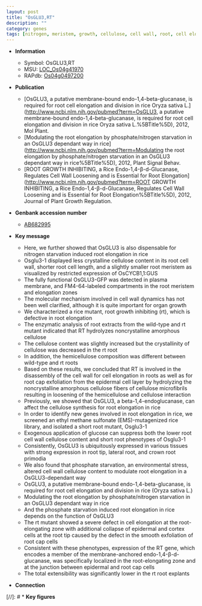 ```yaml
---
layout: post
title: "OsGLU3,RT"
description: ""
category: genes
tags: [nitrogen, meristem, growth, cellulose, cell wall, root, cell elongation, crown root, phosphate, crown, lateral root]
---
```


* **Information**  
    + Symbol: OsGLU3,RT  
    + MSU: [LOC_Os04g41970](http://rice.uga.edu/cgi-bin/ORF_infopage.cgi?orf=LOC_Os04g41970)  
    + RAPdb: [Os04g0497200](http://rapdb.dna.affrc.go.jp/viewer/gbrowse_details/irgsp1?name=Os04g0497200)  

* **Publication**  
    + [OsGLU3, a putative membrane-bound endo-1,4-beta-glucanase, is required for root cell elongation and division in rice Oryza sativa L.](http://www.ncbi.nlm.nih.gov/pubmed?term=OsGLU3, a putative membrane-bound endo-1,4-beta-glucanase, is required for root cell elongation and division in rice Oryza sativa L.%5BTitle%5D), 2012, Mol Plant.
    + [Modulating the root elongation by phosphate/nitrogen starvation in an OsGLU3 dependant way in rice](http://www.ncbi.nlm.nih.gov/pubmed?term=Modulating the root elongation by phosphate/nitrogen starvation in an OsGLU3 dependant way in rice%5BTitle%5D), 2012, Plant Signal Behav.
    + [ROOT GROWTH INHIBITING, a Rice Endo-1,4-β-d-Glucanase, Regulates Cell Wall Loosening and is Essential for Root Elongation](http://www.ncbi.nlm.nih.gov/pubmed?term=ROOT GROWTH INHIBITING, a Rice Endo-1,4-β-d-Glucanase, Regulates Cell Wall Loosening and is Essential for Root Elongation%5BTitle%5D), 2012, Journal of Plant Growth Regulation.

* **Genbank accession number**  
    + [AB682995](http://www.ncbi.nlm.nih.gov/nuccore/AB682995)

* **Key message**  
    + Here, we further showed that OsGLU3 is also dispensable for nitrogen starvation induced root elongation in rice
    + Osglu3-1 displayed less crystalline cellulose content in its root cell wall, shorter root cell length, and a slightly smaller root meristem as visualized by restricted expression of OsCYCB1,1:GUS
    + The fully functional OsGLU3-GFP was detected in plasma membrane, and FM4-64-labeled compartments in the root meristem and elongation zones
    + The molecular mechanism involved in cell wall dynamics has not been well clarified, although it is quite important for organ growth
    + We characterized a rice mutant, root growth inhibiting (rt), which is defective in root elongation
    + The enzymatic analysis of root extracts from the wild-type and rt mutant indicated that RT hydrolyzes noncrystalline amorphous cellulose
    + The cellulose content was slightly increased but the crystallinity of cellulose was decreased in the rt root
    + In addition, the hemicellulose composition was different between wild-type and rt roots
    + Based on these results, we concluded that RT is involved in the disassembly of the cell wall for cell elongation in roots as well as for root cap exfoliation from the epidermal cell layer by hydrolyzing the noncrystalline amorphous cellulose fibers of cellulose microfibrils resulting in loosening of the hemicellulose and cellulose interaction
    + Previously, we showed that OsGLU3, a beta-1,4-endoglucanase, can affect the cellulose synthesis for root elongation in rice
    + In order to identify new genes involved in root elongation in rice, we screened an ethyl methane sulfonate (EMS)-mutagenized rice library, and isolated a short root mutant, Osglu3-1
    + Exogenous application of glucose can suppress both the lower root cell wall cellulose content and short root phenotypes of Osglu3-1
    + Consistently, OsGLU3 is ubiquitously expressed in various tissues with strong expression in root tip, lateral root, and crown root primodia
    + We also found that phosphate starvation, an environmental stress, altered cell wall cellulose content to modulate root elongation in a OsGLU3-dependant way
    + OsGLU3, a putative membrane-bound endo-1,4-beta-glucanase, is required for root cell elongation and division in rice (Oryza sativa L.)
    + Modulating the root elongation by phosphate/nitrogen starvation in an OsGLU3 dependant way in rice
    + And the phosphate starvation induced root elongation in rice depends on the function of OsGLU3
    + The rt mutant showed a severe defect in cell elongation at the root-elongating zone with additional collapse of epidermal and cortex cells at the root tip caused by the defect in the smooth exfoliation of root cap cells
    + Consistent with these phenotypes, expression of the RT gene, which encodes a member of the membrane-anchored endo-1,4-β-d-glucanase, was specifically localized in the root-elongating zone and at the junction between epidermal and root cap cells
    + The total extensibility was significantly lower in the rt root explants

* **Connection**  

[//]: # * **Key figures**  


